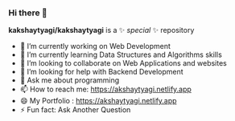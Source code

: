 ### Hi there 👋

**kakshaytyagi/kakshaytyagi** is a ✨ _special_ ✨ repository 

- 🔭 I’m currently working on Web Development
- 🌱 I’m currently learning Data Structures and Algorithms skills
- 👯 I’m looking to collaborate on Web Applications and websites
- 🤔 I’m looking for help with Backend Development
- 💬 Ask me about programming
- 📫 How to reach me: https://akshaytyagi.netlify.app
- 😄 My Portfolio : https://akshaytyagi.netlify.app
- ⚡ Fun fact: Ask Another Question
